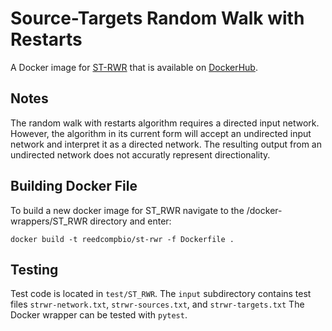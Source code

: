 # Source-Targets Random Walk with Restarts

A Docker image for [ST-RWR](https://github.com/Reed-CompBio/rwr) that is available on [DockerHub](https://hub.docker.com/repository/docker/reedcompbio/st_rwr).

## Notes
The random walk with restarts algorithm requires a directed input network. However, the algorithm in its current form will accept an undirected input network and interpret it as a directed network. The resulting output from an undirected network does not accuratly represent directionality.

## Building Docker File
To build a new docker image for ST_RWR navigate to the /docker-wrappers/ST_RWR directory and enter:

```
docker build -t reedcompbio/st-rwr -f Dockerfile .
```

## Testing
Test code is located in `test/ST_RWR`.
The `input` subdirectory contains test files `strwr-network.txt`, `strwr-sources.txt`, and `strwr-targets.txt`
The Docker wrapper can be tested with `pytest`.
